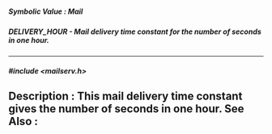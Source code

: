 ##### Symbolic Value : Mail
##### DELIVERY_HOUR - Mail delivery time constant for the number of seconds in one hour.
---
##### #include <mailserv.h>
**Description :**
This mail delivery time constant gives the number of seconds in one hour.
**See Also :**
[](D:/md_files/.md)
---
